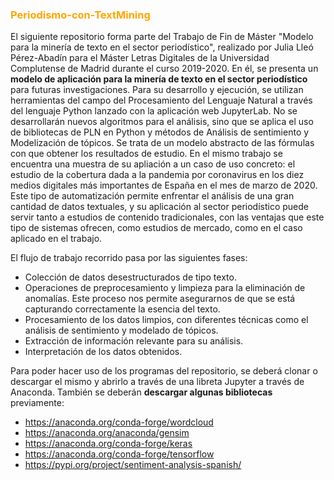 
###  <span style="color:orange"> Periodismo-con-TextMining </span>
El siguiente repositorio forma parte del Trabajo de Fin de Máster "Modelo para la minería de texto en el sector periodístico", realizado por Julia Lleó Pérez-Abadín para el Máster Letras Digitales de la Universidad Complutense de Madrid durante el curso 2019-2020.
En él, se presenta un **modelo de aplicación para la minería de texto en el sector periodístico** para futuras investigaciones. Para su desarrollo y ejecución, se utilizan herramientas del campo del Procesamiento del Lenguaje Natural a través del lenguaje Python lanzado con la aplicación web JupyterLab. No se desarrollarán nuevos algoritmos para el análisis, sino que se aplica el uso de bibliotecas de PLN en Python y métodos de Análisis de sentimiento y Modelización de tópicos.
Se trata de un modelo abstracto de las fórmulas con que obtener los resultados de estudio. En el mismo trabajo se encuentra una muestra de su apliación a un caso de uso concreto: el estudio de la cobertura dada a la pandemia por coronavirus en los diez medios digitales más importantes de España en el mes de marzo de 2020.
Este tipo de automatización permite enfrentar el análisis de una gran cantidad de datos textuales, y su aplicación al sector periodístico puede servir tanto a estudios de contenido tradicionales, con las ventajas que este tipo de sistemas ofrecen, como estudios de mercado, como en el caso aplicado en el trabajo.

El flujo de trabajo recorrido pasa por las siguientes fases:

-	Colección de datos desestructurados de tipo texto.
-	Operaciones de preprocesamiento y limpieza para la eliminación de anomalías. Este proceso nos permite asegurarnos de que se está capturando correctamente la esencia del texto.
-	Procesamiento de los datos limpios, con diferentes técnicas como el análisis de sentimiento y modelado de tópicos.
-	Extracción de información relevante para su análisis.
-	Interpretación de los datos obtenidos.

Para poder hacer uso de los programas del repositorio, se deberá clonar o descargar el mismo y abrirlo a través de una libreta Jupyter a través de Anaconda. También se deberán **descargar algunas bibliotecas** previamente:
- https://anaconda.org/conda-forge/wordcloud
- https://anaconda.org/anaconda/gensim
- https://anaconda.org/conda-forge/keras
- https://anaconda.org/conda-forge/tensorflow
- https://pypi.org/project/sentiment-analysis-spanish/
